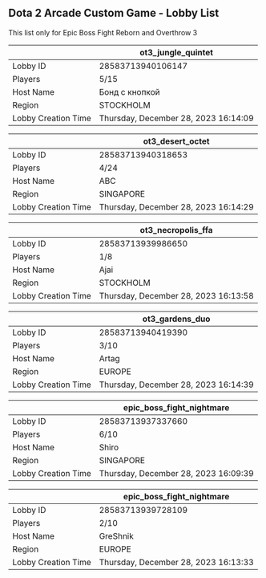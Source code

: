 ## Dota 2 Arcade Custom Game - Lobby List

This list only for Epic Boss Fight Reborn and Overthrow 3

|  | ot3_jungle_quintet |
| ------ | ------ |
| Lobby ID | 28583713940106147 |
| Players | 5/15 |
| Host Name | Бонд с кнопкой |
| Region | STOCKHOLM |
| Lobby Creation Time | Thursday, December 28, 2023 16:14:09 |


|  | ot3_desert_octet |
| ------ | ------ |
| Lobby ID | 28583713940318653 |
| Players | 4/24 |
| Host Name | ABC |
| Region | SINGAPORE |
| Lobby Creation Time | Thursday, December 28, 2023 16:14:29 |


|  | ot3_necropolis_ffa |
| ------ | ------ |
| Lobby ID | 28583713939986650 |
| Players | 1/8 |
| Host Name | Ajai |
| Region | STOCKHOLM |
| Lobby Creation Time | Thursday, December 28, 2023 16:13:58 |


|  | ot3_gardens_duo |
| ------ | ------ |
| Lobby ID | 28583713940419390 |
| Players | 3/10 |
| Host Name | Artag |
| Region | EUROPE |
| Lobby Creation Time | Thursday, December 28, 2023 16:14:39 |


|  | epic_boss_fight_nightmare |
| ------ | ------ |
| Lobby ID | 28583713937337660 |
| Players | 6/10 |
| Host Name | Shiro |
| Region | SINGAPORE |
| Lobby Creation Time | Thursday, December 28, 2023 16:09:39 |


|  | epic_boss_fight_nightmare |
| ------ | ------ |
| Lobby ID | 28583713939728109 |
| Players | 2/10 |
| Host Name | GreShnik |
| Region | EUROPE |
| Lobby Creation Time | Thursday, December 28, 2023 16:13:33 |


